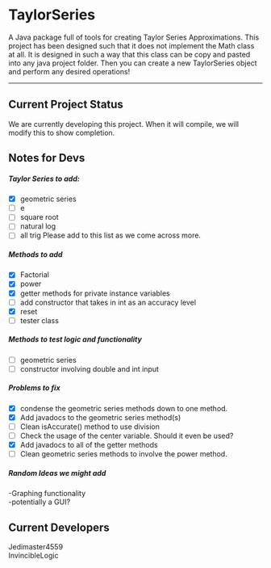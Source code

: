 # TaylorSeries
A Java package full of tools for creating Taylor Series Approximations. This project has been designed such that 
it does not implement the Math class at all. It is designed in such a way that this class can be copy and pasted
into any java project folder. Then you can create a new TaylorSeries object and perform any desired operations!

<hr>

## Current Project Status
We are currently developing this project. When it will compile, we will modify this to show completion.

## Notes for Devs
##### Taylor Series to add:
- [x] geometric series
- [ ] e
- [ ] square root
- [ ] natural log
- [ ] all trig
Please add to this list as we come across more.</br>

##### Methods to add
- [x] Factorial</br>
- [x] power<br/>
- [x] getter methods for private instance variables</br>
- [ ] add constructor that takes in int as an accuracy level
- [x] reset
- [ ] tester class

##### Methods to test logic and functionality
- [ ] geometric series</br>
- [ ] constructor involving double and int input

##### Problems to fix
- [x] condense the geometric series methods down to one method.
- [x] Add javadocs to the geometric series method(s)
- [ ] Clean isAccurate() method to use division
- [ ] Check the usage of the center variable. Should it even be used?
- [x] Add javadocs to all of the getter methods
- [ ] Clean geometric series methods to involve the power method.

##### Random Ideas we might add
-Graphing functionality</br>
-potentially a GUI?


## Current Developers
Jedimaster4559 </br>
InvincibleLogic
